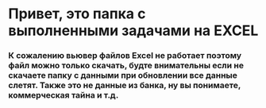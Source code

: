 # Привет, это папка с выполненными задачами на EXCEL
### К сожалению вьювер файлов Excel не работает поэтому файл можно только скачать, будте внимательны если не скачаете папку с данными при обновлении все данные слетят. Также это не данные из банка, ну вы понимаете, коммерческая тайна и т.д.
